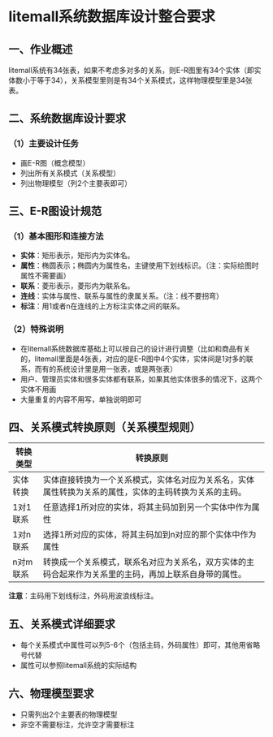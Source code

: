 # litemall系统数据库设计整合要求

## 一、作业概述
litemall系统有34张表，如果不考虑多对多的关系，则E-R图里有34个实体（即实体数小于等于34），关系模型里则是有34个关系模式，这样物理模型里是34张表。

## 二、系统数据库设计要求
### （1）主要设计任务
- 画E-R图（概念模型）
- 列出所有关系模式（关系模型）
- 列出物理模型（列2个主要表即可）

## 三、E-R图设计规范
### （1）基本图形和连接方法
- **实体**：矩形表示，矩形内为实体名。
- **属性**：椭圆表示；椭圆内为属性名，主键使用下划线标识。（注：实际绘图时属性不需要画）
- **联系**：菱形表示，菱形内为联系名。
- **连线**：实体与属性、联系与属性的隶属关系。（注：线不要拐弯）
- **标注**：用1或者n在连线的上方标注实体之间的联系。

### （2）特殊说明
- 在litemall系统数据库基础上可以按自己的设计进行调整（比如和商品有关的，litemall里面是4张表，对应的是E-R图中4个实体，实体间是1对多的联系，而有的系统设计里是用一张表，或是两张表）
- 用户、管理员实体和很多实体都有联系，如果其他实体很多的情况下，这两个实体不用画
- 大量重复的内容不用写，单独说明即可

## 四、关系模式转换原则（关系模型规则）
| 转换类型 | 转换原则 |
|---------|---------|
| 实体转换 | 实体直接转换为一个关系模式，实体名对应为关系名，实体属性转换为关系的属性，实体的主码转换为关系的主码。 |
| 1对1联系 | 任意选择1所对应的实体，将其主码加到另一个实体中作为属性 |
| 1对n联系 | 选择1所对应的实体，将其主码加到n对应的那个实体中作为属性 |
| n对m联系 | 转换成一个关系模式，联系名对应为关系名，双方实体的主码合起来作为关系里的主码，再加上联系自身带的属性。 |

**注意**：主码用下划线标注，外码用波浪线标注。

## 五、关系模式详细要求
- 每个关系模式中属性可以列5-6个（包括主码，外码属性）即可，其他用省略号代替
- 属性可以参照litemall系统的实际结构

## 六、物理模型要求
- 只需列出2个主要表的物理模型
- 非空不需要标注，允许空才需要标注